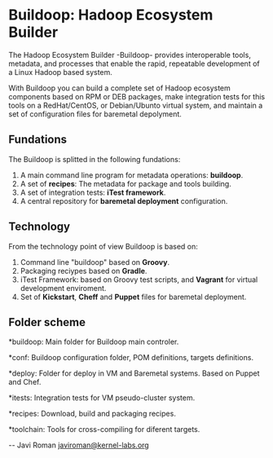 Buildoop: Hadoop Ecosystem Builder
==================================

The Hadoop Ecosystem Builder -Buildoop- provides interoperable tools, metadata, 
and processes that enable the rapid, repeatable development of a Linux
Hadoop based system.

With Buildoop you can build a complete set of Hadoop ecosystem components based
on RPM or DEB packages, make integration tests for this tools on a RedHat/CentOS,
or Debian/Ubunto virtual system, and maintain a set of configuration files for
baremetal depolyment.

Fundations
----------
The Buildoop is splitted in the following fundations:

1. A main command line program for metadata operations: **buildoop**.
2. A set of **recipes**: The metadata for package and tools building.
3. A set of integration tests: **iTest framework**.
4. A central repository for **baremetal deployment** configuration.

Technology
----------
From the technology point of view Buildoop is based on:

1. Command line "buildoop" based on **Groovy**.
2. Packaging reciypes based on **Gradle**.
3. iTest Framework: based on Groovy test scripts, and **Vagrant** for
   virtual development enviroment.
4. Set of **Kickstart**, **Cheff** and **Puppet** files for baremetal deployment.

Folder scheme
-------------

*buildoop:
	Main folder for Buildoop main controler.
	
*conf:
	Buildoop configuration folder, POM definitions, targets definitions.
	
*deploy:
	Folder for deploy in VM and Baremetal systems. Based on Puppet and Chef.
	
*itests:
	Integration tests for VM pseudo-cluster system.
	
*recipes:
	Download, build and packaging recipes.
	
*toolchain:
	Tools for cross-compiling for diferent targets.
	
--
Javi Roman <javiroman@kernel-labs.org>
